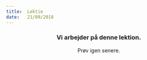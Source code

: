 ```yaml
---
title:  Lektie
date:   21/09/2018
---
```


### <center>Vi arbejder på denne lektion.</center>
<center>Prøv igen senere.</center>